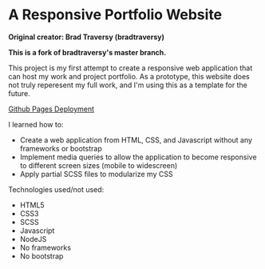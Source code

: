 # A Responsive Portfolio Website

**Original creator: Brad Traversy (bradtraversy)**

**This is a fork of bradtraversy's master branch.**

This project is my first attempt to create a responsive web application that can host my work and project portfolio. As a prototype, this website does not truly reperesent my full work, and I'm using this as a template for the future.

[Github Pages Deployment](https://victornguyen75.github.io/responsive_portfolio_website/ "My Portfolio Website")

I learned how to:

- Create a web application from HTML, CSS, and Javascript without any frameworks or bootstrap
- Implement media queries to allow the application to become responsive to different screen sizes (mobile to widescreen)
- Apply partial SCSS files to modularize my CSS

Technologies used/not used:

- HTML5
- CSS3
- SCSS
- Javascript
- NodeJS
- No frameworks
- No bootstrap
